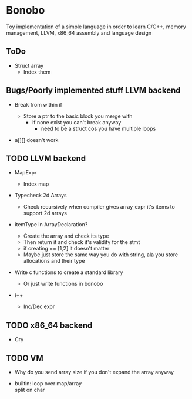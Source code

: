 # Bonobo

Toy implementation of a simple language in order to learn C/C++, memory management, LLVM, x86_64 assembly and language design


## ToDo

* Struct array
    * Index them

## Bugs/Poorly implemented stuff LLVM backend

* Break from within if
    * Store a ptr to the basic block you merge with
        * if none exist you can't break anyway
            * need to be a struct cos you have multiple loops

* a[][] doesn't work


## TODO LLVM backend

* MapExpr
    * Index map 
    
* Typecheck 2d Arrays
    * Check recursively when compiler gives array_expr it's items to support 2d arrays

* itemType in ArrayDeclaration?
    * Create the array and check its type 
    * Then return it and check it's validity for the stmt
    * if creating == [1,2] it doesn't matter
    * Maybe just store the same way you do with string, ala you store allocations and their type

* Write c functions to create a standard library
    * Or just write functions in bonobo

* i++
    * Inc/Dec expr

## TODO x86_64 backend

* Cry


## TODO VM 

* Why do you send array size if you don't expand the array anyway

* builtin:
    loop over map/array    
    split on char
